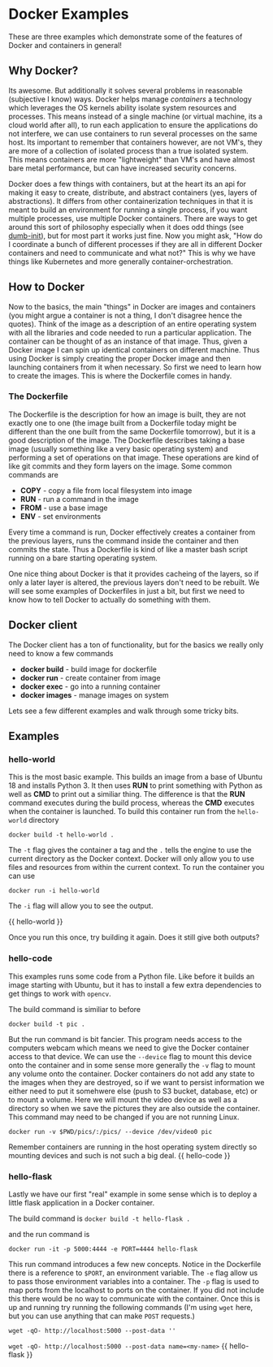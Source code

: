 # Docker Examples

These are three examples which demonstrate some of the features of Docker and containers in general!

## Why Docker?
Its awesome.  But additionally it solves several problems in reasonable (subjective I know) ways.  Docker helps manage *containers* a technology which leverages the OS kernels ability isolate system resources and processes.  This means instead of a single machine (or virtual machine, its a cloud world after all), to run each application to ensure the applications do not interfere, we can use containers to run several processes on the same host.  Its important to remember that containers however, are not VM's, they are more of a collection of isolated process than a true isolated system.  This means containers are more "lightweight" than VM's and have almost bare metal performance, but can have increased security concerns.

Docker does a few things with containers, but at the heart its an api for making it easy to create, distribute, and abstract containers (yes, layers of abstractions).  It differs from other containerization techniques in that it is meant to build an environment for running a single process, if you want multiple processes, use multiple Docker containers.  There are ways to get around this sort of philosophy especially when it does odd things (see [dumb-init](https://github.com/Yelp/dumb-init)), but for most part it works just fine.  Now you might ask, "How do I coordinate a bunch of different processes if they are all in different Docker containers and need to communicate and what not?"  This is why we have things like Kubernetes and more generally container-orchestration.

## How to Docker

Now to the basics, the main "things" in Docker are images and containers (you might argue a container is not a thing, I don't disagree hence the quotes).  Think of the image as a description of an entire operating system with all the libraries and code needed to run a particular application.  The container can be thought of as an instance of that image.  Thus, given a Docker image I can spin up identical containers on different machine.  Thus using Docker is simply creating the proper Docker image and then launching containers from it when necessary.  So first we need to learn how to create the images.  This is where the Dockerfile comes in handy.

### The Dockerfile

The Dockerfile is the description for how an image is built, they are not exactly one to one (the image built from a Dockerfile today might be different than the one built from the same Dockerfile tomorrow), but it is a good description of the image.  The Dockerfile describes taking a base image (usually something like a very basic operating system) and performing a set of operations on that image.  These operations are kind of like git commits and they form layers on the image.  Some common commands are

- **COPY** - copy a file from local filesystem into image
- **RUN** - run a command in the image
- **FROM** - use a base image
- **ENV** - set environments

Every time a command is run, Docker effectively creates a container from the previous layers, runs the command inside the container and then commits the state.  Thus a Dockerfile is kind of like a master bash script running on a bare starting operating system.

One nice thing about Docker is that it provides cacheing of the layers, so if only a later layer is altered, the previous layers don't need to be rebuilt.  We will see some examples of Dockerfiles in just a bit, but first we need to know how to tell Docker to actually do something with them.

## Docker client

The Docker client has a ton of functionality, but for the basics we really only need to know a few commands

- **docker build** - build image for dockerfile
- **docker run** - create container from image
- **docker exec** - go into a running container
- **docker images** - manage images on system

Lets see a few different examples and walk through some tricky bits.

## Examples

### hello-world
This is the most basic example.  This builds an image from a base of Ubuntu 18 and installs Python 3.  It then uses **RUN** to print something with Python as well as **CMD** to print out a similiar thing.  The difference is that the **RUN** command executes during the build process, whereas the **CMD** executes when the container is launched.  To build this container run from the `hello-world` directory

`docker build -t hello-world .`

The `-t` flag gives the container a tag and the `.` tells the engine to use the current directory as the Docker context.  Docker will only allow you to use files and resources from within the current context.  To run the container you can use

`docker run -i hello-world`

The `-i` flag will allow you to see the output.

{{ hello-world }}

Once you run this once, try building it again.  Does it still give both outputs?
### hello-code
This examples runs some code from a Python file.  Like before it builds an image starting with Ubuntu, but it has to install a few extra dependencies to get things to work with `opencv`.

The build command is similiar to before

`docker build -t pic .`

But the run command is bit fancier.  This program needs access to the computers webcam which means we need to give the Docker container access to that device.  We can use the `--device` flag to mount this device onto the container and in some sense more generally the `-v` flag to mount any volume onto the container.  Docker containers do not add any state to the images when they are destroyed, so if we want to persist information we either need to put it somehwere else (push to S3 bucket, database, etc) or to mount a volume.  Here we will mount the video device as well as a directory so when we save the pictures they are also outside the container.  This command may need to be changed if you are not running Linux.

`docker run -v $PWD/pics/:/pics/ --device /dev/video0 pic`

Remember containers are running in the host operating system directly so mounting devices and such is not such a big deal.
{{ hello-code }}
### hello-flask
Lastly we have our first "real" example in some sense which is to deploy a little flask application in a Docker container.

The build command is
`docker build -t hello-flask .`

and the run command is

`docker run -it -p 5000:4444 -e PORT=4444 hello-flask`

This run command introduces a few new concepts.  Notice in the Dockerfile there is a reference to `$PORT`, an environment variable.  The `-e` flag allow us to pass those environment variables into a container.  The `-p` flag is used to map ports from the localhost to ports on the container.  If you did not include this there would be no way to communicate with the container.  Once this is up and running try running the following commands (I'm using `wget` here, but you can use anything that can make `POST` requests.)

`wget -qO- http://localhost:5000 --post-data ''`

`wget -qO- http://localhost:5000 --post-data name=<my-name>`
{{ hello-flask }}
